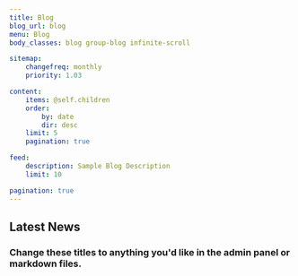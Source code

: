 ```yaml
---
title: Blog
blog_url: blog
menu: Blog
body_classes: blog group-blog infinite-scroll

sitemap:
    changefreq: monthly
    priority: 1.03

content:
    items: @self.children
    order:
        by: date
        dir: desc
    limit: 5
    pagination: true

feed:
    description: Sample Blog Description
    limit: 10

pagination: true
---
```

## Latest News
### Change these titles to anything you'd like in the admin panel or markdown files.
